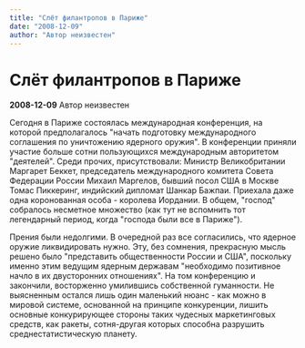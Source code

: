```yaml
---
title: "Слёт филантропов в Париже"
date: "2008-12-09"
author: "Автор неизвестен"
---
```


# Слёт филантропов в Париже

**2008-12-09** Автор неизвестен

Сегодня в Париже состоялась международная конференция, на которой предполагалось "начать подготовку международного соглашения по уничтожению ядерного оружия". В конференции приняли участие больше сотни пользующихся международным авторитетом "деятелей". Среди прочих, присутствовали: Министр Великобритании Маргарет Беккет, председатель международного комитета Совета Федерации России Михаил Маргелов, бывший посол США в Москве Томас Пиккеринг, индийский дипломат Шанкар Бажпаи. Приехала даже одна коронованная особа - королева Иордании. В общем, "господ" собралось несметное множество (как тут не вспомнить тот легендарный период, когда "господа были все в Париже").

Прения были недолгими. В очередной раз все согласились, что ядерное оружие ликвидировать нужно. Эту, без сомнения, прекрасную мысль решено было "представить общественности России и США", поскольку именно этим ведущим ядерным державам "необходимо позитивное начло в их двусторонних отношениях". На том конференцию и закончили, восторженно умилившись собственной гуманности. Не выясненным остался лишь один маленький нюанс - как можно в мировой системе, основанной на принципе конкуренции, лишить основные конкурирующее стороны таких чудесных маркетинговых средств, как ракеты, сотня-другая которых способна разрушить среднестатистическую планету.